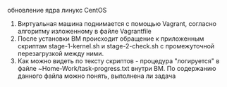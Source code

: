 обновление ядра линукс CentOS
1. Виртуальная машина поднимается с помощью Vagrant, согласно алгоритму изложенному в файле Vagrantfile
2. После установки ВМ происходит обращение к приложенным скриптам stage-1-kernel.sh и stage-2-check.sh с промежуточной перезагрузкой между ними.
3. Как можно видеть по тексту скриптов - процедура "логируется" в файле ~Home-Work/task-progress.txt внутри ВМ. По содержанию данного файла можно понять, выполнена ли задача
